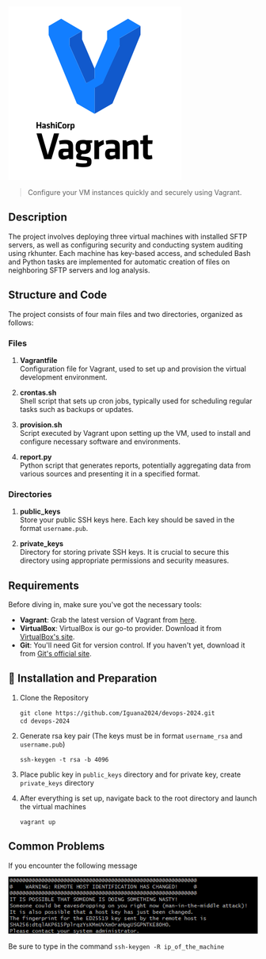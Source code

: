 <p align="left">
  <img src="/images/vagrant-logo.png" alt="Vagrant Logo">
</p>


> Configure your VM instances quickly and securely using Vagrant.

## Description
The project involves deploying three virtual machines with installed SFTP servers, as well as configuring security and conducting system auditing using rkhunter. Each machine has key-based access, and scheduled Bash and Python tasks are implemented for automatic creation of files on neighboring SFTP servers and log analysis.


## Structure and Code

The project consists of four main files and two directories, organized as follows:

### Files

1. **Vagrantfile**  
   Configuration file for Vagrant, used to set up and provision the virtual development environment.

2. **crontas.sh**  
   Shell script that sets up cron jobs, typically used for scheduling regular tasks such as backups or updates.

3. **provision.sh**  
   Script executed by Vagrant upon setting up the VM, used to install and configure necessary software and environments.

4. **report.py**  
   Python script that generates reports, potentially aggregating data from various sources and presenting it in a specified format.

### Directories

1. **public_keys**  
   Store your public SSH keys here. Each key should be saved in the format `username.pub`.

2. **private_keys**  
   Directory for storing private SSH keys. It is crucial to secure this directory using appropriate permissions and security measures.

## Requirements

Before diving in, make sure you've got the necessary tools:

- **Vagrant**: Grab the latest version of Vagrant from [here](https://www.vagrantup.com/downloads.html).
- **VirtualBox**: VirtualBox is our go-to provider. Download it from [VirtualBox's site](https://www.virtualbox.org/wiki/Downloads).
- **Git**: You'll need Git for version control. If you haven't yet, download it from [Git's official site](https://git-scm.com/downloads).

## :wrench: Installation and Preparation

1. Clone the Repository
    ```
    git clone https://github.com/Iguana2024/devops-2024.git
    cd devops-2024
    ```

2. Generate rsa key pair (The keys must be in format `username_rsa` and `username.pub`)
    ```
    ssh-keygen -t rsa -b 4096
    ```

3. Place public key in `public_keys` directory and for private key, create `private_keys` directory

4. After everything is set up, navigate back to the root directory and launch the virtual machines
    ```shell
    vagrant up
    ```

## Common Problems

If you encounter the following message

![Problem1](/images/problem1.png)

Be sure to type in the command
    ```
    ssh-keygen -R ip_of_the_machine
    ```

